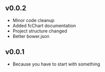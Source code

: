 ## v0.0.2

- Minor code cleanup
- Added fcChart documentation
- Project structure changed
- Better bower.json

## v0.0.1

- Because you have to start with something
